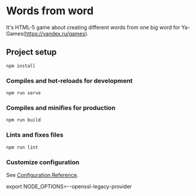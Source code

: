 # Words from word

It's HTML-5 game about creating different words from one big word for Ya-Games(https://yandex.ru/games).

## Project setup
```
npm install
```

### Compiles and hot-reloads for development
```
npm run serve
```

### Compiles and minifies for production
```
npm run build
```

### Lints and fixes files
```
npm run lint
```

### Customize configuration
See [Configuration Reference](https://cli.vuejs.org/config/).

export NODE_OPTIONS=--openssl-legacy-provider

